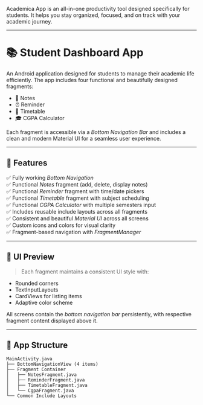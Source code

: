 Academica App is an all-in-one productivity tool designed specifically for students. It helps you stay organized, focused, and on track with your academic journey.

---

# 📚 Student Dashboard App

An Android application designed for students to manage their academic life efficiently. The app includes four functional and beautifully designed fragments:
- 📝 Notes
- ⏰ Reminder
- 📅 Timetable
- 🎓 CGPA Calculator

Each fragment is accessible via a *Bottom Navigation Bar* and includes a clean and modern Material UI for a seamless user experience.

---

## 🚀 Features

✅ Fully working *Bottom Navigation*  
✅ Functional *Notes* fragment (add, delete, display notes)  
✅ Functional *Reminder* fragment with time/date pickers  
✅ Functional *Timetable* fragment with subject scheduling  
✅ Functional *CGPA Calculator* with multiple semesters input  
✅ Includes reusable include layouts across all fragments  
✅ Consistent and beautiful *Material UI* across all screens  
✅ Custom icons and colors for visual clarity  
✅ Fragment-based navigation with *FragmentManager*

---

## 📱 UI Preview

> Each fragment maintains a consistent UI style with:
- Rounded corners
- TextInputLayouts
- CardViews for listing items
- Adaptive color scheme

All screens contain the *bottom navigation bar* persistently, with respective fragment content displayed above it.

---

## 🧩 App Structure

```plaintext
MainActivity.java
├── BottomNavigationView (4 items)
├── Fragment Container
│   ├── NotesFragment.java
│   ├── ReminderFragment.java
│   ├── TimetableFragment.java
│   └── CgpaFragment.java
└── Common Include Layouts
